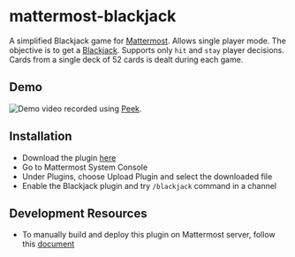 # mattermost-blackjack
A simplified Blackjack game for [Mattermost](https://mattermost.org). Allows single player mode. The objective is to get a [Blackjack](https://en.wikipedia.org/wiki/Blackjack).
Supports only `hit` and `stay` player decisions. Cards from a single deck of 52 cards is dealt during each game.
## Demo
![Demo video](public/blackjackDemo.gif) recorded using [Peek](https://github.com/phw/peek).
## Installation
* Download the plugin [here](https://github.com/girish17/mattermost-blackjack/releases/download/v1.0.1/com.girishm.mattermost-blackjack-1.0.0.tar.gz)
* Go to Mattermost System Console
* Under Plugins, choose Upload Plugin and select the downloaded file
* Enable the Blackjack plugin and try `/blackjack` command in a channel
## Development Resources
* To manually build and deploy this plugin on Mattermost server, follow this [document](https://developers.mattermost.com/extend/plugins/developer-setup/)

